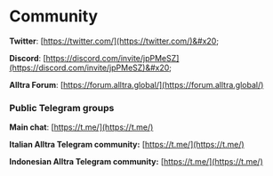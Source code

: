 # Community

**Twitter**: [https://twitter.com/](https://twitter.com/)&#x20;

**Discord**: [https://discord.com/invite/jpPMeSZ](https://discord.com/invite/jpPMeSZ)&#x20;

**Alltra Forum**: [https://forum.alltra.global/](https://forum.alltra.global/)

### Public Telegram groups

**Main chat**: [https://t.me/](https://t.me/)

<!-- **Alltra announcements group**: [https://t.me/FuseAnnouncements](https://t.me/FuseAnnouncements) -->

<!-- **Alltra Cash group**: [https://t.me/fusecash](https://t.me/fusecash) -->

<!-- **TLChainSwap group**: [https://t.me/fuseswap](https://t.me/fuseswap) -->

<!-- **Alltra NFTs**: [https://t.me/fuseNFTs](https://t.me/fuseNFTs)&#x20; -->

**Italian Alltra Telegram community:** [https://t.me/](https://t.me/)

**Indonesian Alltra Telegram community:** [https://t.me/](https://t.me/)


